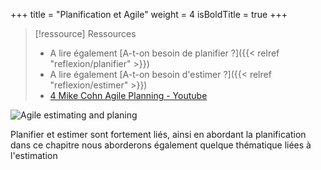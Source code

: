 +++
title = "Planification et Agile"
weight = 4
isBoldTitle = true
+++

> [!ressource] Ressources
> - A lire également [A-t-on besoin de planifier ?]({{< relref "reflexion/planifier" >}})
> - A lire également [A-t-on besoin d'estimer ?]({{< relref "reflexion/estimer" >}})
> - [4 Mike Cohn Agile Planning - Youtube](https://youtu.be/Q8jRJOJerqk)

![Agile estimating and planing](agile_estimating_and_planning.png)

Planifier et estimer sont fortement liés, ainsi en abordant la planification dans ce chapitre nous aborderons également quelque thématique liées à l'estimation

